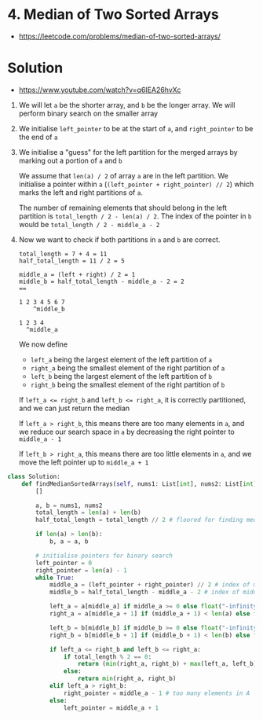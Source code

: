 # 4. Median of Two Sorted Arrays

-   https://leetcode.com/problems/median-of-two-sorted-arrays/

# Solution

-   https://www.youtube.com/watch?v=q6IEA26hvXc

1. We will let `a` be the shorter array, and `b` be the longer array. We will perform binary search on the smaller array
2. We initialise `left_pointer` to be at the start of `a`, and `right_pointer` to be the end of `a`
3. We initialise a "guess" for the left partition for the merged arrays by marking out a portion of `a` and `b`

    We assume that `len(a) / 2` of array `a` are in the left partition. We initialise a pointer within `a` (`(left_pointer + right_pointer) // 2`) which marks the left and right partitions of `a`.

    The number of remaining elements that should belong in the left partition is `total_length / 2 - len(a) / 2`. The index of the pointer in `b` would be `total_length / 2 - middle_a - 2`

4. Now we want to check if both partitions in `a` and `b` are correct.

    ```
    total_length = 7 + 4 = 11
    half_total_length = 11 / 2 = 5

    middle_a = (left + right) / 2 = 1
    middle_b = half_total_length - middle_a - 2 = 2
    ==

    1 2 3 4 5 6 7
        ^middle_b

    1 2 3 4
      ^middle_a
    ```

    We now define

    - `left_a` being the largest element of the left partition of `a`
    - `right_a` being the smallest element of the right partition of `a`
    - `left_b` being the largest element of the left partition of `b`
    - `right_b` being the smallest element of the right partition of `b`

    If `left_a <= right_b` and `left_b <= right_a`, it is correctly partitioned, and we can just return the median

    If `left_a > right_b`, this means there are too many elements in `a`, and we reduce our search space in `a` by decreasing the right pointer to `middle_a - 1`

    If `left_b > right_a`, this means there are too little elements in `a`, and we move the left pointer up to `middle_a + 1`

```python
class Solution:
    def findMedianSortedArrays(self, nums1: List[int], nums2: List[int]) -> float:
        []

        a, b = nums1, nums2
        total_length = len(a) + len(b)
        half_total_length = total_length // 2 # floored for finding median position

        if len(a) > len(b):
            b, a = a, b

        # initialise pointers for binary search
        left_pointer = 0
        right_pointer = len(a) - 1
        while True:
            middle_a = (left_pointer + right_pointer) // 2 # index of middle element in a
            middle_b = half_total_length - middle_a - 2 # index of middle element in b

            left_a = a[middle_a] if middle_a >= 0 else float("-infinity")
            right_a = a[middle_a + 1] if (middle_a + 1) < len(a) else float("infinity")

            left_b = b[middle_b] if middle_b >= 0 else float("-infinity")
            right_b = b[middle_b + 1] if (middle_b + 1) < len(b) else float("infinity")

            if left_a <= right_b and left_b <= right_a:
                if total_length % 2 == 0:
                    return (min(right_a, right_b) + max(left_a, left_b)) / 2
                else:
                    return min(right_a, right_b)
            elif left_a > right_b:
                right_pointer = middle_a - 1 # too many elements in A
            else:
                left_pointer = middle_a + 1
```
